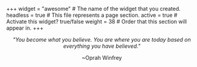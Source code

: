 +++
widget = "awesome"  # The name of the widget that you created.
headless = true  # This file represents a page section.
active = true  # Activate this widget? true/false
weight = 38  # Order that this section will appear in.
+++

<div align="center">
<em>"You become what you believe. You are where you are today based on everything you have believed."</em>

~Oprah Winfrey
</div align="center">
